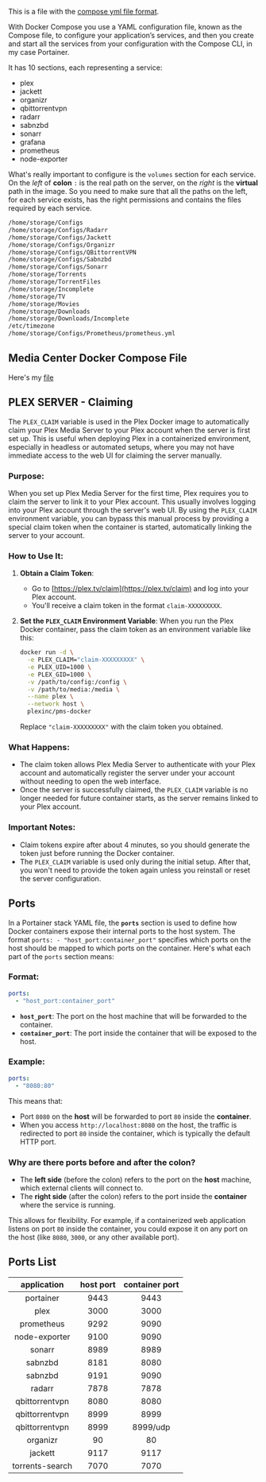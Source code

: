 
This is a file with the [compose yml file format](https://docs.docker.com/compose/compose-application-model/).

With Docker Compose you use a YAML configuration file, known as the Compose file, to configure your application’s services, and then you create and start all the services from your configuration with the Compose CLI, in my case Portainer.

It has 10 sections, each representing a service:

- plex
- jackett
- organizr
- qbittorrentvpn
- radarr
- sabnzbd
- sonarr
- grafana
- prometheus
- node-exporter

What's really important to configure is the ```volumes``` section for each service. 
On the *left* of **colon** ```:``` is the real path on the server, on the *right* is the **virtual** path in the image. So you 
need to make sure that all the paths on the left, for each service exists, has the right permissions and contains the files required by each service.

```sh
/home/storage/Configs
/home/storage/Configs/Radarr
/home/storage/Configs/Jackett
/home/storage/Configs/Organizr
/home/storage/Configs/QBittorrentVPN
/home/storage/Configs/Sabnzbd
/home/storage/Configs/Sonarr
/home/storage/Torrents
/home/storage/TorrentFiles
/home/storage/Incomplete
/home/storage/TV
/home/storage/Movies
/home/storage/Downloads
/home/storage/Downloads/Incomplete
/etc/timezone
/home/storage/Configs/Prometheus/prometheus.yml
```

## Media Center Docker Compose File

Here's my [file](mediacenter.yml)



## PLEX SERVER - Claiming

The `PLEX_CLAIM` variable is used in the Plex Docker image to automatically claim your Plex Media Server to your Plex account when the server is first set up. This is useful when deploying Plex in a containerized environment, especially in headless or automated setups, where you may not have immediate access to the web UI for claiming the server manually.

### Purpose:
When you set up Plex Media Server for the first time, Plex requires you to claim the server to link it to your Plex account. This usually involves logging into your Plex account through the server's web UI. By using the `PLEX_CLAIM` environment variable, you can bypass this manual process by providing a special claim token when the container is started, automatically linking the server to your account.

### How to Use It:
1. **Obtain a Claim Token**:
   - Go to [https://plex.tv/claim](https://plex.tv/claim) and log into your Plex account.
   - You'll receive a claim token in the format `claim-XXXXXXXXX`.

2. **Set the `PLEX_CLAIM` Environment Variable**:
   When you run the Plex Docker container, pass the claim token as an environment variable like this:

   ```bash
   docker run -d \
     -e PLEX_CLAIM="claim-XXXXXXXXX" \
     -e PLEX_UID=1000 \
     -e PLEX_GID=1000 \
     -v /path/to/config:/config \
     -v /path/to/media:/media \
     --name plex \
     --network host \
     plexinc/pms-docker
   ```

   Replace `"claim-XXXXXXXXX"` with the claim token you obtained.

### What Happens:
- The claim token allows Plex Media Server to authenticate with your Plex account and automatically register the server under your account without needing to open the web interface.
- Once the server is successfully claimed, the `PLEX_CLAIM` variable is no longer needed for future container starts, as the server remains linked to your Plex account.

### Important Notes:
- Claim tokens expire after about 4 minutes, so you should generate the token just before running the Docker container.
- The `PLEX_CLAIM` variable is used only during the initial setup. After that, you won't need to provide the token again unless you reinstall or reset the server configuration.




## Ports

In a Portainer stack YAML file, the **`ports`** section is used to define how Docker containers expose their internal ports to the host system. The format `ports: - "host_port:container_port"` specifies which ports on the host should be mapped to which ports on the container. Here's what each part of the `ports` section means:

### Format:
```yaml
ports:
  - "host_port:container_port"
```

- **`host_port`**: The port on the host machine that will be forwarded to the container.
- **`container_port`**: The port inside the container that will be exposed to the host.

### Example:
```yaml
ports:
  - "8080:80"
```

This means that:

- Port `8080` on the **host** will be forwarded to port `80` inside the **container**.
- When you access `http://localhost:8080` on the host, the traffic is redirected to port `80` inside the container, which is typically the default HTTP port.

### Why are there ports before and after the colon?

- The **left side** (before the colon) refers to the port on the **host** machine, which external clients will connect to.
- The **right side** (after the colon) refers to the port inside the **container** where the service is running.

This allows for flexibility. For example, if a containerized web application listens on port `80` inside the container, you could expose it on any port on the host (like `8080`, `3000`, or any other available port).

## Ports List

|   application   | host port | container port |
|:---------------:|:---------:|:--------------:|
| portainer       | 9443      | 9443           |
| plex            | 3000      | 3000           |
| prometheus      | 9292      | 9090           |
| node-exporter   | 9100      | 9090           |
| sonarr          | 8989      | 8989           |
| sabnzbd         | 8181      | 8080           |
| sabnzbd         | 9191      | 9090           |
| radarr          | 7878      | 7878           |
| qbittorrentvpn  | 8080      | 8080           |
| qbittorrentvpn  | 8999      | 8999           |
| qbittorrentvpn  | 8999      | 8999/udp       |
| organizr        | 90        | 80             |
| jackett         | 9117      | 9117           |
| torrents-search | 7070      | 7070           |
